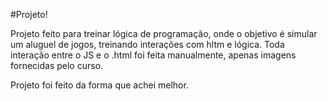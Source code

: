 #Projeto! 

Projeto feito para treinar lógica de programação, onde o objetivo é simular um aluguel de jogos, treinando interações com hltm e lógica.
Toda interação entre o JS e o .html foi feita manualmente, apenas imagens fornecidas pelo curso.

Projeto foi feito da forma que achei melhor. 